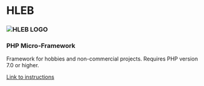 HLEB
=====================
### ![HLEB LOGO](https://phphleb.ru/logo.gif)
### PHP Micro-Framework

Framework for hobbies and non-commercial projects. Requires PHP version 7.0 or higher.

[Link to instructions](https://phphleb.ru/ru/v1/)
